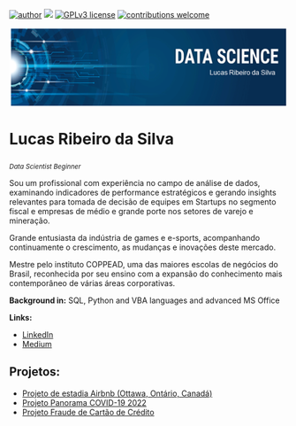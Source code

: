 [![author](https://img.shields.io/badge/author-lucasrs-blue.svg)](https://www.linkedin.com/in/lucas-ribeiro-silva/) [![](https://img.shields.io/badge/python-3.7+-black.svg)](https://www.python.org/downloads/release/python-365/) [![GPLv3 license](https://img.shields.io/badge/License-GPLv3-white.svg)](http://perso.crans.org/besson/LICENSE.html) [![contributions welcome](https://img.shields.io/badge/contributions-welcome-yellow.svg?style=flat)](https://github.com/Lucas-Silva-R/data_science_projects/issues)

<p align="center">
  <img src="banner_lrs2.png" >
</p>

# Lucas Ribeiro da Silva
<sub>*Data Scientist Beginner*</sub>

Sou um profissional com experiência no campo de análise de dados, examinando indicadores de performance estratégicos e gerando insights relevantes para tomada de decisão de equipes em Startups no segmento fiscal e empresas de médio e grande porte nos setores de varejo e mineração.

Grande entusiasta da indústria de games e e-sports, acompanhando continuamente o crescimento, as mudanças e inovações deste mercado.

Mestre pelo instituto COPPEAD, uma das maiores escolas de negócios do Brasil, reconhecida por seu ensino com a expansão do conhecimento mais contemporâneo de várias áreas corporativas.


**Background in:** SQL, Python and VBA languages and advanced MS Office

**Links:**
* [LinkedIn](https://www.linkedin.com/in/lucas-ribeiro-silva/)
* [Medium](https://medium.com/@lucasrsilva1996)


## Projetos:

* [Projeto de estadia Airbnb (Ottawa, Ontário, Canadá)](https://bit.ly/analise_airbnb_lucas_r_silva)
* [Projeto Panorama COVID-19 2022](https://bit.ly/panorama_covid19_2022_lucas_r_silva)
* [Projeto Fraude de Cartão de Crédito](https://bit.ly/analise_fraude_cartao_lucas_silva)

